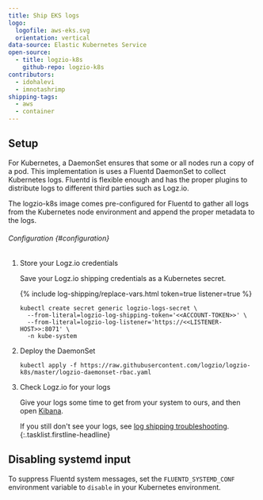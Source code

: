 ```yaml
---
title: Ship EKS logs
logo:
  logofile: aws-eks.svg
  orientation: vertical
data-source: Elastic Kubernetes Service
open-source:
  - title: logzio-k8s
    github-repo: logzio-k8s
contributors:
  - idohalevi
  - imnotashrimp
shipping-tags:
  - aws
  - container
---
```


## Setup

For Kubernetes, a DaemonSet ensures that some or all nodes run a copy of a pod.
This implementation is uses a Fluentd DaemonSet to collect Kubernetes logs.
Fluentd is flexible enough and has the proper plugins to distribute logs to different third parties such as Logz.io.

The logzio-k8s image comes pre-configured for Fluentd to gather all logs from the Kubernetes node environment and append the proper metadata to the logs.

###### Configuration {#configuration}

1.  Store your Logz.io credentials

    Save your Logz.io shipping credentials as a Kubernetes secret.

    {% include log-shipping/replace-vars.html token=true listener=true %}

    ```shell
    kubectl create secret generic logzio-logs-secret \
      --from-literal=logzio-log-shipping-token='<<ACCOUNT-TOKEN>>' \
      --from-literal=logzio-log-listener='https://<<LISTENER-HOST>>:8071' \
      -n kube-system
    ```

2.  Deploy the DaemonSet

    <!-- If you need to deploy the DaemonSet with a custom configuration,
    or for details on the default configuration,
    see [Customizing the configuration](#customizing-the-configuration) below.
    {:.info-box.note} -->

    ```shell
    kubectl apply -f https://raw.githubusercontent.com/logzio/logzio-k8s/master/logzio-daemonset-rbac.yaml
    ```

3.  Check Logz.io for your logs

    Give your logs some time to get from your system to ours,
    and then open [Kibana](https://app.logz.io/#/dashboard/kibana).

    If you still don't see your logs,
    see [log shipping troubleshooting]({{site.baseurl}}/user-guide/log-shipping/log-shipping-troubleshooting.html).
{:.tasklist.firstline-headline}

## Disabling systemd input

To suppress Fluentd system messages, set the `FLUENTD_SYSTEMD_CONF` environment variable to `disable` in your Kubernetes environment.

<!-- ## Customizing the configuration {#customizing-the-configuration}

If you're deploying a custom configuration,
you'll still need to store your Logz.io credentials
as a Kubernetes secret ([step 1](#configuration), above).
{:.info-box.important}

To deploy a custom DaemonSet configuration,
clone the logzio-k8s repo
and edit `conf/fluent.conf`.

```shell
git clone https://github.com/logzio/logzio-k8s.git
```

Parameters
{:.inline-header}

output_include_time <span class="default-param">`true`</span>
: To append a timestamp to your logs when they're processed, `true`.
  Otherwise, `false`.

buffer_type <span class="default-param">`file`</span>
:  Specifies which plugin to use as the backend.

buffer_path <span class="default-param">`/var/log/Fluentd-buffers/stackdriver.buffer`</span>
: Path of the buffer.

buffer_queue_full_action <span class="default-param">`block`</span>
: Controls the behavior when the queue becomes full.

buffer_chunk_limit <span class="default-param">`2M`</span>
: Maximum size of a chunk allowed

buffer_queue_limit <span class="default-param">`6`</span>
: Maximum length of the output queue.

flush_interval <span class="default-param">`5s`</span>
: Interval, in seconds, to wait before invoking the next buffer flush.

max_retry_wait <span class="default-param">`30s`</span>
: Maximum interval, in seconds, to wait between retries.

num_threads <span class="default-param">`2`</span>
: Number of threads to flush the buffer. -->

